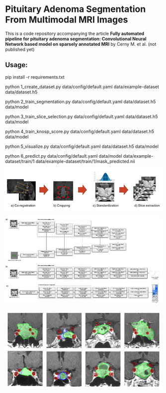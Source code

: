 # Pituitary Adenoma Segmentation From Multimodal MRI Images
This is a code repository accompanying the article **Fully automated pipeline for pituitary adenoma segmentation: Convolutional Neural Network based model on sparsely annotated MRI** by Cerny M. et al. (not published yet)

## Usage:

pip install -r requirements.txt

python 1_create_dataset.py data/config/default.yaml data/example-dataset data/dataset.h5

python 2_train_segmentation.py data/config/default.yaml data/dataset.h5 data/model

python 3_train_slice_selection.py data/config/default.yaml data/dataset.h5 data/model

python 4_train_knosp_score.py data/config/default.yaml data/dataset.h5 data/model

python 5_visualize.py data/config/default.yaml data/dataset.h5 data/model

python 6_predict.py data/config/default.yaml data/model data/example-dataset/train/1 data/example-dataset/train/1/mask_predicted.nii

![Preprocessing](images/Figure_2.png)

![Model architecture](images/Figure_3.png)

![Segmentation results](images/Figure_6.png)